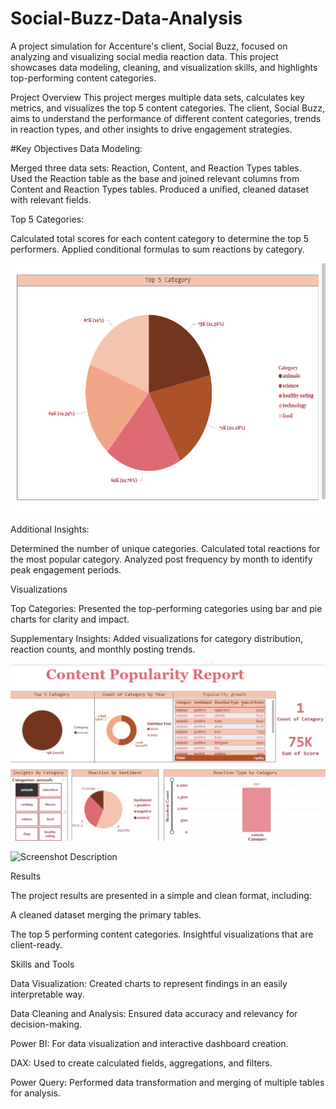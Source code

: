 # Social-Buzz-Data-Analysis

A project simulation for Accenture's client, Social Buzz, focused on analyzing and visualizing social media reaction data. This project showcases data modeling, cleaning, and visualization skills, and highlights top-performing content categories.

Project Overview
This project merges multiple data sets, calculates key metrics, and visualizes the top 5 content categories. The client, Social Buzz, aims to understand the performance of different content categories, trends in reaction types, and other insights to drive engagement strategies.

#Key Objectives
Data Modeling:

Merged three data sets: Reaction, Content, and Reaction Types tables.
Used the Reaction table as the base and joined relevant columns from Content and Reaction Types tables.
Produced a unified, cleaned dataset with relevant fields.

Top 5 Categories:

Calculated total scores for each content category to determine the top 5 performers.
Applied conditional formulas to sum reactions by category.

<img src="https://github.com/anjananadig/Social-Buzz-Data-Analysis/blob/625d938b4978e10b339d00369a3ee5e0fa847bd2/Images/top_categories.png" alt="Content Reactions" width="600" height="400"/>

Additional Insights:

Determined the number of unique categories.
Calculated total reactions for the most popular category.
Analyzed post frequency by month to identify peak engagement periods.

Visualizations

Top Categories: Presented the top-performing categories using bar and pie charts for clarity and impact.

Supplementary Insights: Added visualizations for category distribution, reaction counts, and monthly posting trends.

![Screenshot Description](https://github.com/anjananadig/Social-Buzz-Data-Analysis/blob/d1ebce81573938f16f3f527cec517f3f5bdaf64f/Images/Performance%20report.png)

<img src="https://github.com/anjananadig/Social-Buzz-Data-Analysis/blob/4d6105526cc36189d01fe55913873b5d6bcf5694/Images/Screenshot%20(1).png" alt="Screenshot Description" width="500" height="300"/>


Results

The project results are presented in a simple and clean format, including:

A cleaned dataset merging the primary tables.

The top 5 performing content categories.
Insightful visualizations that are client-ready.

Skills and Tools

Data Visualization: Created charts to represent findings in an easily interpretable way.

Data Cleaning and Analysis: Ensured data accuracy and relevancy for decision-making.

Power BI: For data visualization and interactive dashboard creation.

DAX: Used to create calculated fields, aggregations, and filters.

Power Query: Performed data transformation and merging of multiple tables for analysis.
